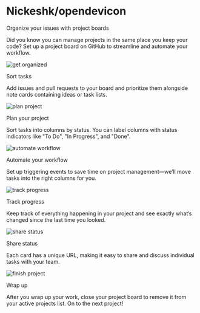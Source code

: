 # Nickeshk/opendevicon

Organize your issues with project boards

Did you know you can manage projects in the same place you keep your code? Set up a project board on GitHub to streamline and automate your workflow.

![get organized](https://github.githubassets.com/images/modules/projects/octicon-get-organized.svg)

Sort tasks

Add issues and pull requests to your board and prioritize them alongside note cards containing ideas or task lists.

![plan project](https://github.githubassets.com/images/modules/projects/octicon-plan-project.svg)

Plan your project

Sort tasks into columns by status. You can label columns with status indicators like "To Do", "In Progress", and "Done".

![automate workflow](https://github.githubassets.com/images/modules/projects/octicon-automate-workflow.svg)

Automate your workflow

Set up triggering events to save time on project management—we’ll move tasks into the right columns for you.

![track progress](https://github.githubassets.com/images/modules/projects/octicon-track-progress.svg)

Track progress

Keep track of everything happening in your project and see exactly what’s changed since the last time you looked.

![share status](https://github.githubassets.com/images/modules/projects/octicon-share-status.svg)

Share status

Each card has a unique URL, making it easy to share and discuss individual tasks with your team.

![finish project](https://github.githubassets.com/images/modules/projects/octicon-finish-project.svg)

Wrap up

After you wrap up your work, close your project board to remove it from your active projects list. On to the next project!

